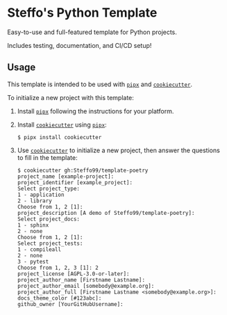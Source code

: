 # Steffo's Python Template

Easy-to-use and full-featured template for Python projects.

Includes testing, documentation, and CI/CD setup!

## Usage

This template is intended to be used with [`pipx`] and [`cookiecutter`].

To initialize a new project with this template:

1. Install [`pipx`] following the instructions for your platform.

2. Install [`cookiecutter`] using [`pipx`]:

    ```console
    $ pipx install cookiecutter
    ```

3. Use [`cookiecutter`] to initialize a new project, then answer the questions to fill in the template:

    ```console
    $ cookiecutter gh:Steffo99/template-poetry
    project_name [example-project]: 
    project_identifier [example_project]: 
    Select project_type:
    1 - application
    2 - library
    Choose from 1, 2 [1]: 
    project_description [A demo of Steffo99/template-poetry]: 
    Select project_docs:
    1 - sphinx
    2 - none
    Choose from 1, 2 [1]: 
    Select project_tests:
    1 - compileall
    2 - none
    3 - pytest
    Choose from 1, 2, 3 [1]: 2
    project_license [AGPL-3.0-or-later]: 
    project_author_name [Firstname Lastname]: 
    project_author_email [somebody@example.org]: 
    project_author_full [Firstname Lastname <somebody@example.org>]: 
    docs_theme_color [#123abc]: 
    github_owner [YourGitHubUsername]: 
    ```


[`pipx`]: https://pypa.github.io/pipx/
[`cookiecutter`]: https://cookiecutter.readthedocs.io/en/stable/README.html
